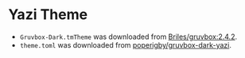 # Yazi Theme

- `Gruvbox-Dark.tmTheme` was downloaded from [Briles/gruvbox:2.4.2][0].
- `theme.toml` was downloaded from [poperigby/gruvbox-dark-yazi][1].

[0]: https://github.com/Briles/gruvbox/releases/tag/2.4.2
[1]: https://github.com/poperigby/gruvbox-dark-yazi/blob/3337133a913d48765094eed937af728bedc65beb/theme.toml
